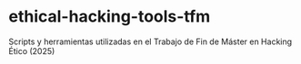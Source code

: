 # ethical-hacking-tools-tfm
Scripts y herramientas utilizadas en el Trabajo de Fin de Máster en Hacking Ético (2025)
